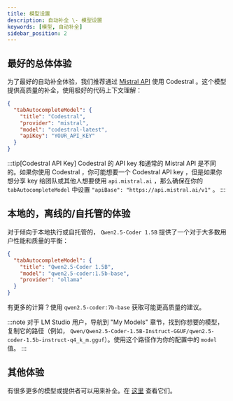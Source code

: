 ```yaml
---
title: 模型设置
description: 自动补全 \- 模型设置
keywords: [模型, 自动补全]
sidebar_position: 2
---
```


## 最好的总体体验

为了最好的自动补全体验，我们推荐通过 [Mistral API](https://console.mistral.ai/) 使用 Codestral 。这个模型提供高质量的补全，使用极好的代码上下文理解：

```json title="config.json""
{
  "tabAutocompleteModel": {
    "title": "Codestral",
    "provider": "mistral",
    "model": "codestral-latest",
    "apiKey": "YOUR_API_KEY"
  }
}
```

:::tip[Codestral API Key]
Codestral 的 API key 和通常的 Mistral API 是不同的。如果你使用 Codestral ，你可能想要一个 Codestral API key ，但是如果你想分享 key 给团队或其他人想要使用 `api.mistral.ai` ，那么确保在你的 `tabAutocompleteModel` 中设置 `"apiBase": "https://api.mistral.ai/v1"` 。
:::

## 本地的，离线的/自托管的体验

对于倾向于本地执行或自托管的， `Qwen2.5-Coder 1.5B` 提供了一个对于大多数用户性能和质量的平衡：

```json title="config.json""
{
  "tabAutocompleteModel": {
    "title": "Qwen2.5-Coder 1.5B",
    "model": "qwen2.5-coder:1.5b-base",
    "provider": "ollama"
  }
}
```

有更多的计算？使用 `qwen2.5-coder:7b-base` 获取可能更高质量的建议。

:::note
对于 LM Studio 用户，导航到 "My Models" 章节，找到你想要的模型，复制它的路径（例如， `Qwen/Qwen2.5-Coder-1.5B-Instruct-GGUF/qwen2.5-coder-1.5b-instruct-q4_k_m.gguf`）。使用这个路径作为你的配置中的 `model` 值。
:::

## 其他体验

有很多更多的模型或提供者可以用来补全。在 [这里](../customize/model-types/autocomplete.md) 查看它们。
